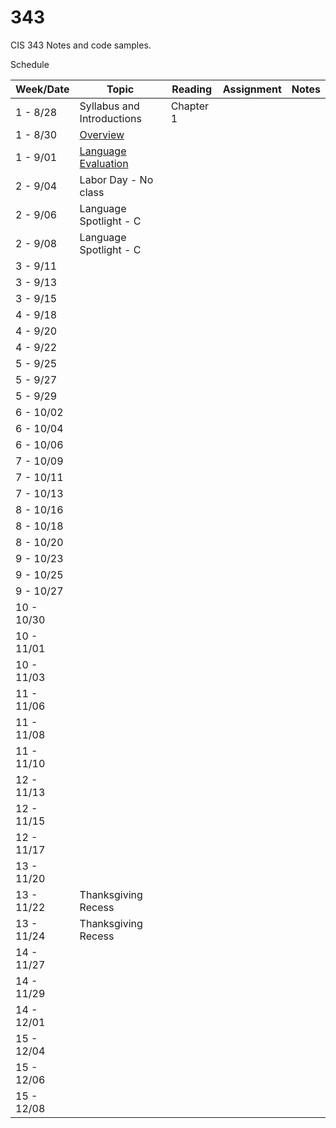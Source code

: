 # 343
CIS 343 Notes and code samples.

Schedule

| Week/Date | Topic | Reading | Assignment | Notes |
|------|-------|---------|------------|-------|
| 1 - 8/28 | Syllabus and Introductions | Chapter 1 | | |
| 1 - 8/30 | [Overview](https://gitpitch.com/irawoodring/343/master?p=overview "Overview slides") | | |
| 1 - 9/01 | [Language Evaluation](https://gitpitch.com/irawoodring/343/master?p=language-evaluation "Language evaluation slides") | | | |
| 2 - 9/04 | Labor Day - No class | | | |
| 2 - 9/06 | Language Spotlight - C | | | |
| 2 - 9/08 | Language Spotlight - C | | | |
| 3 - 9/11 | | | | |
| 3 - 9/13 | | | | |
| 3 - 9/15 | | | | |
| 4 - 9/18 | | | | |
| 4 - 9/20 | | | | |
| 4 - 9/22 | | | | |
| 5 - 9/25 | | | | |
| 5 - 9/27 | | | | |
| 5 - 9/29 | | | | |
| 6 - 10/02 | | | | |
| 6 - 10/04 | | | | |
| 6 - 10/06 | | | | |
| 7 - 10/09 | | | | |
| 7 - 10/11 | | | | |
| 7 - 10/13 | | | | |
| 8 - 10/16 | | | | |
| 8 - 10/18 | | | | |
| 8 - 10/20 | | | | |
| 9 - 10/23 | | | | |
| 9 - 10/25 | | | | |
| 9 - 10/27 | | | | |
| 10 - 10/30 | | | | |
| 10 - 11/01 | | | | |
| 10 - 11/03 | | | | |
| 11 - 11/06 | | | | |
| 11 - 11/08 | | | | |
| 11 - 11/10 | | | | |
| 12 - 11/13 | | | | |
| 12 - 11/15 | | | | |
| 12 - 11/17 | | | | |
| 13 - 11/20 | | | | |
| 13 - 11/22 | Thanksgiving Recess | | | |
| 13 - 11/24 | Thanksgiving Recess | | | |
| 14 - 11/27 | | | | |
| 14 - 11/29 | | | | |
| 14 - 12/01 | | | | |
| 15 - 12/04 | | | | |
| 15 - 12/06 | | | | |
| 15 - 12/08 | | | | |
